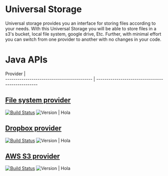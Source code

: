 # Universal Storage
Universal storage provides you an interface for storing files according to your needs. With this Universal Storage you will be able to store files in a s3's bucket, local file system, google drive, Etc.  Further, with minimal effort you can switch from one provider to another with no changes in your code.

# Java APIs

Provider                                    |                                   
------------------------------------------- | -------------------------------------------------
## [File system provider](https://github.com/dynamicloud/universal_storage_java_fs_api)
[![Build Status](https://travis-ci.org/dynamicloud/universal_storage_java_fs_api.svg?branch=master)](https://travis-ci.org/dynamicloud/universal_storage_java_fs_api)
![Version](https://img.shields.io/badge/api-v1.0.0-brightgreen.svg) | Hola

## [Dropbox provider](https://github.com/dynamicloud/universal_storage_java_dropbox_api)
[![Build Status](https://travis-ci.org/dynamicloud/universal_storage_java_dropbox_api.svg?branch=master)](https://travis-ci.org/dynamicloud/universal_storage_java_dropbox_api)
![Version](https://img.shields.io/badge/api-v1.0.0-brightgreen.svg) | Hola

## [AWS S3 provider](https://github.com/dynamicloud/universal_storage_java_s3_api)
[![Build Status](https://travis-ci.org/dynamicloud/universal_storage_java_s3_api.svg?branch=master)](https://travis-ci.org/dynamicloud/universal_storage_java_s3_api)
![Version](https://img.shields.io/badge/api-v1.0.0-brightgreen.svg) | Hola
